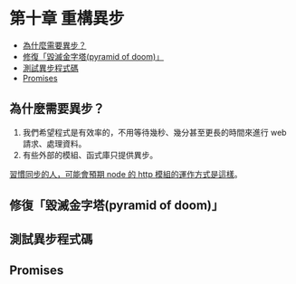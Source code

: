 第十章 重構異步
=

* [為什麼需要異步？](#why)
* [修復「毀滅金字塔(pyramid of doom)」](#fix)
* [測試異步程式碼](#test)
* [Promises](#promise)

<h2 id="why">為什麼需要異步？</h2>

1. 我們希望程式是有效率的，不用等待幾秒、幾分甚至更長的時間來進行 web 請求、處理資料。
2. 有些外部的模組、函式庫只提供異步。

[習慣同步的人，可能會預期 node 的 http 模組的運作方式是這樣](./node_http_sync.js)。

<h2 id="fix">修復「毀滅金字塔(pyramid of doom)」</h2>

<h2 id="test">測試異步程式碼</h2>

<h2 id="promise">Promises</h2>
